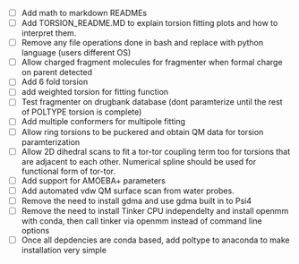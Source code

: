 * [ ] Add math to markdown READMEs
* [ ] Add TORSION_README.MD to explain torsion fitting plots and how to interpret them.
* [ ] Remove any file operations done in bash and replace with python language (users different OS)
* [ ] Allow charged fragment molecules for fragmenter when formal charge on parent detected
* [ ] Add 6 fold torsion
* [ ] add weighted torsion for fitting function
* [ ] Test fragmenter on drugbank database (dont paramterize until the rest of POLTYPE torsion is complete)
* [ ] Add multiple conformers for multipole fitting
* [ ] Allow ring torsions to be puckered and obtain QM data for torsion paramterization
* [ ] Allow 2D dihedral scans to fit a tor-tor coupling term too for torsions that are adjacent to each other. Numerical spline should be used for functional form of tor-tor.
* [ ] Add support for AMOEBA+ parameters
* [ ] Add automated vdw QM surface scan from water probes.
* [ ] Remove the need to install gdma and use gdma built in to Psi4
* [ ] Remove the need to install Tinker CPU independelty and install openmm with conda, then call tinker via openmm instead of command line options
* [ ] Once all depdencies are conda based, add poltype to anaconda to make installation very simple
